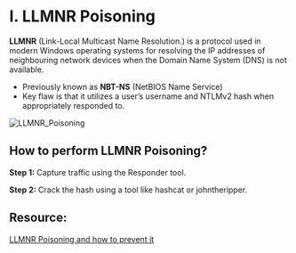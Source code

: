 # I. LLMNR Poisoning

**LLMNR** (Link-Local Multicast Name Resolution.) is a protocol used in modern Windows operating systems for resolving the IP addresses of neighbouring network devices when the Domain Name System (DNS) is not available.

- Previously known as **NBT-NS** (NetBIOS Name Service)
- Key flaw is that it utilizes a user’s username and NTLMv2 hash when appropriately responded to.

![LLMNR_Poisoning](https://github.com/w1zzl3-06/TCM-Practical-Ethical-Hacking-Notes/assets/141921425/a793ee9b-b0d6-45e4-8898-f86a289a0143)

## How to perform LLMNR Poisoning?

**Step 1:** Capture traffic using the Responder tool.

**Step 2:** Crack the hash using a tool like hashcat or johntheripper.

## Resource:

[LLMNR Poisoning and how to prevent it](https://tcm-sec.com/llmnr-poisoning-and-how-to-prevent-it/)
